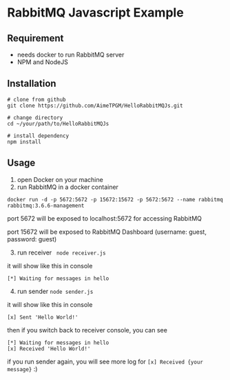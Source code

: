 # RabbitMQ Javascript Example

## Requirement

* needs docker to run RabbitMQ server
* NPM and NodeJS

## Installation

```
# clone from github
git clone https://github.com/AimeTPGM/HelloRabbitMQJs.git

# change directory
cd ~/your/path/to/HelloRabbitMQJs

# install dependency
npm install
```

## Usage

1. open Docker on your machine
2. run RabbitMQ in a docker container

```
docker run -d -p 5672:5672 -p 15672:15672 -p 5672:5672 --name rabbitmq rabbitmq:3.6.6-management
```

port 5672 will be exposed to localhost:5672 for accessing RabbitMQ

port 15672 will be exposed to RabbitMQ Dashboard (username: guest, password: guest)

3. run receiver ``` node receiver.js```

it will show like this in console

```
[*] Waiting for messages in hello
```

4. run sender ```node sender.js```

it will show like this in console

```
[x] Sent 'Hello World!'
```

then if you switch back to receiver console, you can see

```
[*] Waiting for messages in hello
[x] Received 'Hello World!'
```

if you run sender again, you will see more log for `[x] Received {your message}` :)